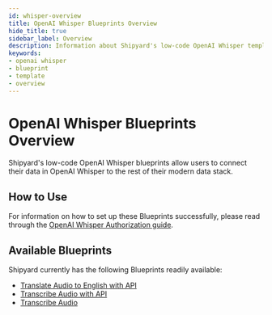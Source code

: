 ```yaml
---
id: whisper-overview
title: OpenAI Whisper Blueprints Overview
hide_title: true
sidebar_label: Overview
description: Information about Shipyard's low-code OpenAI Whisper templates.
keywords:
- openai whisper
- blueprint
- template
- overview
---
```


# OpenAI Whisper Blueprints Overview

Shipyard's low-code OpenAI Whisper blueprints allow users to connect their data in OpenAI Whisper to the rest of their modern data stack.


## How to Use
For information on how to set up these Blueprints successfully, please read through the [OpenAI Whisper Authorization guide](whisper-authorization.md).


## Available Blueprints
Shipyard currently has the following Blueprints readily available: 
- [Translate Audio to English with API](whisper-translate-audio-to-english-with-api.md)
- [Transcribe Audio with API](whisper-transcribe-audio-with-api.md)
- [Transcribe Audio](whisper-transcribe-audio.md)
